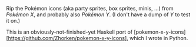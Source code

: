 Rip the Pokémon icons (aka party sprites, box sprites, minis, ...) from
_Pokémon X_, and probably also _Pokémon Y_.  (I don't have a dump of _Y_ to
test it on.)

This is an obviously-not-finished-yet Haskell port of [pokemon-x-y-icons]
[https://github.com/Zhorken/pokemon-x-y-icons], which I wrote in Python.
